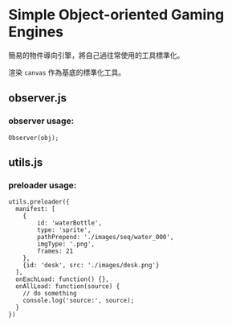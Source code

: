 # Simple Object-oriented Gaming Engines

簡易的物件導向引擎，將自己過往常使用的工具標準化。

渲染 `canvas` 作為基底的標準化工具。

## observer.js

### observer usage:

```
Observer(obj);
```

## utils.js

### preloader usage:

```
utils.preloader({
  manifest: [
    {
        id: 'waterBottle',
        type: 'sprite',
        pathPrepend: './images/seq/water_000',
        imgType: '.png',
        frames: 21
    },
    {id: 'desk', src: './images/desk.png'}
  ],
  onEachLoad: function() {},
  onAllLoad: function(source) {
    // do something
    console.log('source:', source);
  }
})
```